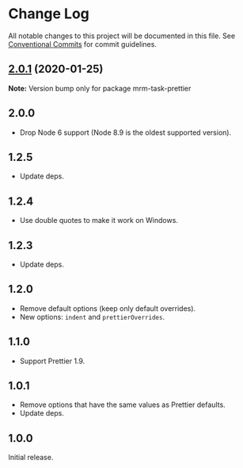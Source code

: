 # Change Log

All notable changes to this project will be documented in this file.
See [Conventional Commits](https://conventionalcommits.org) for commit guidelines.

## [2.0.1](https://github.com/sapegin/mrm-tasks/compare/mrm-task-prettier@2.0.0...mrm-task-prettier@2.0.1) (2020-01-25)

**Note:** Version bump only for package mrm-task-prettier





## 2.0.0

- Drop Node 6 support (Node 8.9 is the oldest supported version).

## 1.2.5

- Update deps.

## 1.2.4

- Use double quotes to make it work on Windows.

## 1.2.3

- Update deps.

## 1.2.0

- Remove default options (keep only default overrides).
- New options: `indent` and `prettierOverrides`.

## 1.1.0

- Support Prettier 1.9.

## 1.0.1

- Remove options that have the same values as Prettier defaults.
- Update deps.

## 1.0.0

Initial release.
